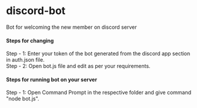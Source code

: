 # discord-bot
Bot for welcoming the new member on discord server

<h4> Steps for changing </h4>
Step - 1: Enter your token of the bot generated from the discord app section in auth.json file. 
<br>
Step - 2: Open bot.js file and edit as per your requirements.


<h4> Steps for running bot on your server </h4>
Step - 1: Open Command Prompt in the respective folder and give command "node bot.js".
